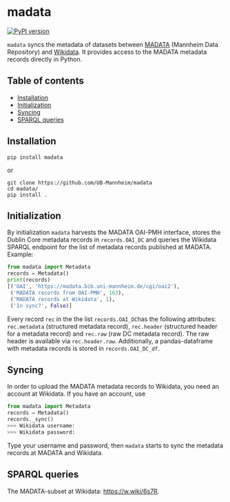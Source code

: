 # madata

[![PyPI version](https://badge.fury.io/py/madata.svg)](https://badge.fury.io/py/madata)

`madata` syncs the metadata of datasets between [MADATA](https://madata.bib.uni-mannheim.de) (Mannheim Data Repository) and [Wikidata](https://www.wikidata.org). It provides access to the MADATA metadata records directly in Python.

## Table of contents
* [Installation](#installation)
* [Initialization](#initialization)
* [Syncing](#syncing)
* [SPARQL queries](#sparql-queries)

## Installation

```
pip install madata
```

or

```
git clone https://github.com/UB-Mannheim/madata
cd madata/
pip install .
```

## Initialization

By initialization `madata` harvests the MADATA OAI-PMH interface, stores the Dublin Core metadata records in `records.OAI_DC` and queries the Wikidata SPARQL endpoint for the list of metadata records published at MADATA.
 Example:

```python
from madata import Metadata
records = Metadata()
print(records)
[('OAI', 'https://madata.bib.uni-mannheim.de/cgi/oai2'),
 ('MADATA records from OAI-PMH', 163),
 ('MADATA records at Wikidata', 1),
 ('In sync?', False)]
```

Every record `rec` in the the list `records.OAI_DC`has the following attributes: `rec.metadata` (structured metadata record), `rec.header` (structured header for a metadata record) and `rec.raw` (raw DC metadata record). The raw header is available via `rec.header.raw`. Additionally, a pandas-dataframe with metadata records is stored in `records.OAI_DC_df`.

## Syncing

In order to upload the MADATA metadata records to Wikidata, you need an account at Wikidata. If you have an account, use
```python
from madata import Metadata
records = Metadata()
records._sync()
>>> Wikidata username: 
>>> Wikidata password: 
```

Type your username and password, then `madata` starts to sync the metadata records at MADATA and Wikidata.

## SPARQL queries

The MADATA-subset at Wikidata: https://w.wiki/6s7R.
